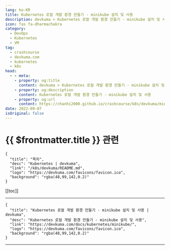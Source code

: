 ```yaml
---
lang: ko-KR
title: Kubernetes 로컬 개발 환경 만들기 - minikube 설치 및 사용
description: devkuma > Kubernetes 로컬 개발 환경 만들기 - minikube 설치 및 사용
icon: fas fa-dharmachakra
category: 
  - DevOps
  - Kubernetes
  - VM
tag: 
  - crashcourse
  - devkuma.com
  - kubernetes
  - k8s
head:
  - - meta:
    - property: og:title
      content: devkuma > Kubernetes 로컬 개발 환경 만들기 - minikube 설치 및 사용
    - property: og:description
      content: Kubernetes 로컬 개발 환경 만들기 - minikube 설치 및 사용
    - property: og:url
      content: https://chanhi2000.github.io/crashcourse/k8s/devkuma/minikube.html
date: 2022-09-07
isOriginal: false
---
```


# {{ $frontmatter.title }} 관련

```component VPCard
{
  "title": "목차",
  "desc": "Kubernetes | devkuma",
  "link": "/k8s/devkuma/README.md",
  "logo": "https://devkuma.com/favicons/favicon.ico",
  "background": "rgba(48,99,142,0.2)"
}
```

[[toc]]

---

```component VPCard
{
  "title": "Kubernetes 로컬 개발 환경 만들기 - minikube 설치 및 사용 | devkuma", 
  "desc": "Kubernetes 로컬 개발 환경 만들기 - minikube 설치 및 사용", 
  "link": "https://devkuma.com/docs/kubernetes/minikube/", 
  "logo": "https://devkuma.com/favicons/favicon.ico",
  "background": "rgba(48,99,142,0.2)"
}
```

<!-- TODO: 작성 -->

---

<TagLinks />